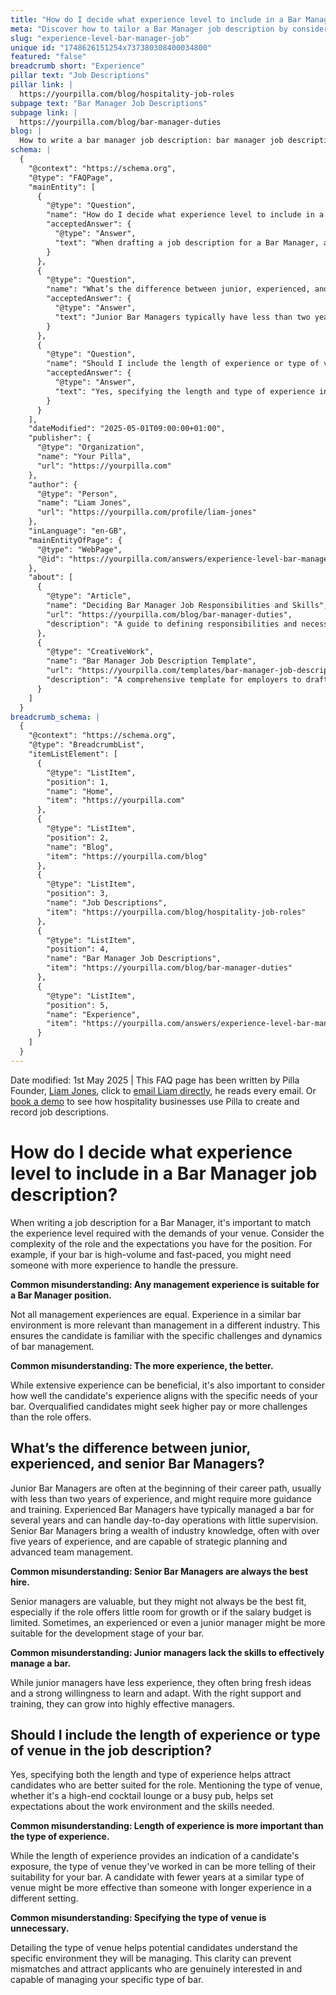 ```yaml
---
title: "How do I decide what experience level to include in a Bar Manager job description?"
meta: "Discover how to tailor a Bar Manager job description by considering the required experience level, venue type, and common misunderstandings in hiring."
slug: "experience-level-bar-manager-job"
unique id: "1748626151254x737380308400034800"
featured: "false"
breadcrumb short: "Experience"
pillar text: "Job Descriptions"
pillar link: |
  https://yourpilla.com/blog/hospitality-job-roles
subpage text: "Bar Manager Job Descriptions"
subpage link: |
  https://yourpilla.com/blog/bar-manager-duties
blog: |
  How to write a bar manager job description: bar manager job description template included.
schema: |
  {
    "@context": "https://schema.org",
    "@type": "FAQPage",
    "mainEntity": [
      {
        "@type": "Question",
        "name": "How do I decide what experience level to include in a Bar Manager job description?",
        "acceptedAnswer": {
          "@type": "Answer",
          "text": "When drafting a job description for a Bar Manager, align the required experience level with your venue's demands. If your bar is high-volume and fast-paced, it may be necessary to seek candidates with more experience to efficiently manage the pressures and responsibilities."
        }
      },
      {
        "@type": "Question",
        "name": "What’s the difference between junior, experienced, and senior Bar Managers?",
        "acceptedAnswer": {
          "@type": "Answer",
          "text": "Junior Bar Managers typically have less than two years of experience and may need more guidance. Experienced Bar Managers have several years of managing a bar and can operate daily activities independently. Senior Bar Managers have over five years of experience and can perform strategic planning and complex team management."
        }
      },
      {
        "@type": "Question",
        "name": "Should I include the length of experience or type of venue in the job description?",
        "acceptedAnswer": {
          "@type": "Answer",
          "text": "Yes, specifying the length and type of experience in the job description helps attract better-suited candidates. Indicate whether the venue is upscale or a busy pub to set clear expectations for the required skills and work environment."
        }
      }
    ],
    "dateModified": "2025-05-01T09:00:00+01:00",
    "publisher": {
      "@type": "Organization",
      "name": "Your Pilla",
      "url": "https://yourpilla.com"
    },
    "author": {
      "@type": "Person",
      "name": "Liam Jones",
      "url": "https://yourpilla.com/profile/liam-jones"
    },
    "inLanguage": "en-GB",
    "mainEntityOfPage": {
      "@type": "WebPage",
      "@id": "https://yourpilla.com/answers/experience-level-bar-manager-job"
    },
    "about": [
      {
        "@type": "Article",
        "name": "Deciding Bar Manager Job Responsibilities and Skills",
        "url": "https://yourpilla.com/blog/bar-manager-duties",
        "description": "A guide to defining responsibilities and necessary skills in a Bar Manager job description to ensure a thorough and effective recruitment process."
      },
      {
        "@type": "CreativeWork",
        "name": "Bar Manager Job Description Template",
        "url": "https://yourpilla.com/templates/bar-manager-job-description",
        "description": "A comprehensive template for employers to draft a job description for the position of Bar Manager, tailored to suit specific operational needs and venue type."
      }
    ]
  }
breadcrumb_schema: |
  {
    "@context": "https://schema.org",
    "@type": "BreadcrumbList",
    "itemListElement": [
      {
        "@type": "ListItem",
        "position": 1,
        "name": "Home",
        "item": "https://yourpilla.com"
      },
      {
        "@type": "ListItem",
        "position": 2,
        "name": "Blog",
        "item": "https://yourpilla.com/blog"
      },
      {
        "@type": "ListItem",
        "position": 3,
        "name": "Job Descriptions",
        "item": "https://yourpilla.com/blog/hospitality-job-roles"
      },
      {
        "@type": "ListItem",
        "position": 4,
        "name": "Bar Manager Job Descriptions",
        "item": "https://yourpilla.com/blog/bar-manager-duties"
      },
      {
        "@type": "ListItem",
        "position": 5,
        "name": "Experience",
        "item": "https://yourpilla.com/answers/experience-level-bar-manager-job"
      }
    ]
  }
---
```


Date modified: 1st May 2025 | This FAQ page has been written by Pilla Founder, [Liam Jones](https://yourpilla.com/profile/liam-jones), click to [email Liam directly](https://mailto:liam@yourpilla.com), he reads every email. Or [book a demo](https://calendly.com/pilla/demo) to see how hospitality businesses use Pilla to create and record job descriptions.

# How do I decide what experience level to include in a Bar Manager job description?

When writing a job description for a Bar Manager, it's important to match the experience level required with the demands of your venue. Consider the complexity of the role and the expectations you have for the position. For example, if your bar is high-volume and fast-paced, you might need someone with more experience to handle the pressure.

**Common misunderstanding: Any management experience is suitable for a Bar Manager position.**

Not all management experiences are equal. Experience in a similar bar environment is more relevant than management in a different industry. This ensures the candidate is familiar with the specific challenges and dynamics of bar management.

**Common misunderstanding: The more experience, the better.**

While extensive experience can be beneficial, it's also important to consider how well the candidate's experience aligns with the specific needs of your bar. Overqualified candidates might seek higher pay or more challenges than the role offers.

## What’s the difference between junior, experienced, and senior Bar Managers?

Junior Bar Managers are often at the beginning of their career path, usually with less than two years of experience, and might require more guidance and training. Experienced Bar Managers have typically managed a bar for several years and can handle day-to-day operations with little supervision. Senior Bar Managers bring a wealth of industry knowledge, often with over five years of experience, and are capable of strategic planning and advanced team management.

**Common misunderstanding: Senior Bar Managers are always the best hire.**

Senior managers are valuable, but they might not always be the best fit, especially if the role offers little room for growth or if the salary budget is limited. Sometimes, an experienced or even a junior manager might be more suitable for the development stage of your bar.

**Common misunderstanding: Junior managers lack the skills to effectively manage a bar.**

While junior managers have less experience, they often bring fresh ideas and a strong willingness to learn and adapt. With the right support and training, they can grow into highly effective managers.

## Should I include the length of experience or type of venue in the job description?

Yes, specifying both the length and type of experience helps attract candidates who are better suited for the role. Mentioning the type of venue, whether it's a high-end cocktail lounge or a busy pub, helps set expectations about the work environment and the skills needed.

**Common misunderstanding: Length of experience is more important than the type of experience.**

While the length of experience provides an indication of a candidate's exposure, the type of venue they've worked in can be more telling of their suitability for your bar. A candidate with fewer years at a similar type of venue might be more effective than someone with longer experience in a different setting.

**Common misunderstanding: Specifying the type of venue is unnecessary.**

Detailing the type of venue helps potential candidates understand the specific environment they will be managing. This clarity can prevent mismatches and attract applicants who are genuinely interested in and capable of managing your specific type of bar.